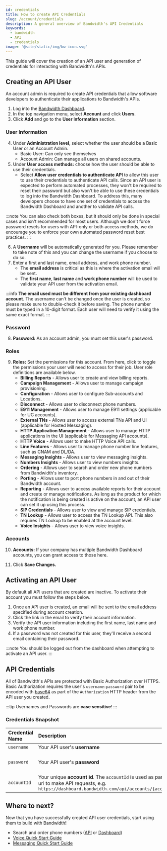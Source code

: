 ```yaml
---
id: credentials
title: How to create API Credentials
slug: /account/credentials
description: A general overview of Bandwidth's API Credentials
keywords:
  - bandwidth
  - API
  - credentials
image: '@site/static/img/bw-icon.svg'
---
```


This guide will cover the creation of an API user and generation of credentials for interacting with Bandwidth's APIs.

## Creating an API User

An account admin is required to create API credentials that allow software developers to authenticate their applications to Bandwidth's APIs.

1. Log into the [Bandwidth Dashboard](https://dashboard.bandwidth.com/).
2. In the top navigation menu, select **Account** and click **Users**.
3. Click **Add** and go to the **User Information** section.

### User Information

4. Under **Administration level**, select whether the user should be a Basic User or an Account Admin.
    - Basic User: Can only see themselves
    - Account Admin: Can manage all users on shared accounts.
5. Under **User access methods:** choose how the user should be able to use their credentials. 
    - Select **Allow user credentials to authenticate API** to allow this user to use their credentials to authenticate API calls. Since an API user is expected to perform automated processes, they won't be required to reset their password but also won't be able to use these credentials to log into the Bandwidth Dashboard. To address this, many developers choose to have one set of credentials to access the Bandwidth Dashboard and another to validate API calls.

:::note 
You can also check both boxes, but it should only be done in special cases and isn't recommended for most users. Although we don't force password resets for users with API-only or both access methods, we do encourage you to enforce your own automated password reset best practices.
:::

6. A **Username** will be automatically generated for you. Please remember to take note of this and you can change the username if you choose to do so.
7. Enter a first and last name, email address, and work phone number. 
    - The **email address** is critical as this is where the activation email will be sent.
    - The **first name**, **last name** and **work phone number** will be used to validate your API user from the activation email.

:::info
**The email used must be different from your existing dashboard account**. The username can't be changed once the user is created, so please make sure to double-check it before saving. The phone number must be typed in a 10-digit format. Each user will need to verify it using the same exact format.
:::

### Password

8. **Password:** As an account admin, you must set this user's password.

### Roles

9. **Roles:** Set the permissions for this account. From here, click to toggle the permissions your user will need to access for their job. User role definitions are available below.
    - **Billing Reports** -	Allows user to create and view billing reports.
    - **Campaign Management**	- Allows user to manage campaign provisioning.
    - **Configuration** -	Allows user to configure Sub-accounts and Locations.
    - **Disconnect**	- Allows user to disconnect phone numbers.
    - **E911 Management** -	Allows user to manage E911 settings (applicable for UC accounts).
    - **External TNs** -	Allows user to access external TNs API and UI (applicable for Hosted Messaging).
    - **HTTP Application Management** -	Allows user to manage HTTP applications in the UI (applicable for Messaging API accounts).
    - **HTTP Voice** - Allows user to make HTTP Voice API calls.
    - **Line Features** -	Allows user to manage phone number line features, such as CNAM and DL/DA.
    - **Messaging Insights** -	Allows user to view messaging insights.
    - **Numbers Insights** -	Allows user to view numbers insights.
    - **Ordering** -	Allows user to search and order new phone numbers from Bandwidth's inventory.
    - **Porting**	- Allows user to port phone numbers in and out of their Bandwidth account.
    - **Reporting** -	Allows user to access available reports for their account and create or manage notifications. As long as the product for which the notification is being created is active on the account, an API user can set it up using this process.
    - **SIP Credentials** -	Allows user to view and manage SIP credentials. 
    - **TN Lookup** -	Allows user to access the TN Lookup API. This also requires TN Lookup to be enabled at the account level.
    - **Voice Insights** - Allows user to view voice insights.

### Accounts

10. **Accounts:** If your company has multiple Bandwidth Dashboard accounts, you can grant access to those here.

11. Click **Save Changes.**

## Activating an API User

By default all API users that are created are inactive. To activate their account you must follow the steps below.

1. Once an API user is created, an email will be sent to the email address specified during account creation.
2. Click the link in the email to verify their account information.
3. Verify the API user information including the first name, last name and work phone number.
4. If a password was not created for this user, they'll receive a second email containing their password.

:::note 
You should be logged out from the dashboard when attempting to activate an API user.
:::

## API Credentials

All of Bandwidth's APIs are protected with Basic Authorization over HTTPS. Basic Authorization requires the user's `username:password` pair to be encoded with [base64](https://en.wikipedia.org/wiki/Base64) as part of the `Authorization` HTTP header from the API user you created.

:::tip
Usernames and Passwords are **case sensitive**!
:::

### Credentials Snapshot

| Credential Name | Description                                                                                                                                                   | Example                                            |
|:----------------|:--------------------------------------------------------------------------------------------------------------------------------------------------------------|:---------------------------------------------------|
| `username`      | Your API user's **username**                                                                                                                                  | `jdoe`                                             |
| `password`      | Your API user's **password**                                                                                                                                  | `correct-horse-battery-staple`                     |
| `accountId`     | Your unique **account id**. The `accountId` is used as part of the url to make API requests, e.g. `https://dashboard.bandwidth.com/api/accounts/{accountId}/` | `920012`                                           |

## Where to next?

Now that you have successfully created API user credentials, start using them to build with Bandwidth!
- Search and order phone numbers ([API](/docs/numbers/guides/searchingForNumbers/) or [Dashboard](https://support.bandwidth.com/hc/en-us/articles/360011094753-How-do-I-search-and-order-phone-numbers))
- [Voice Quick Start Guide](/docs/voice/quickStart/)
- [Messaging Quick Start Guide](/docs/messaging/quickStart/)